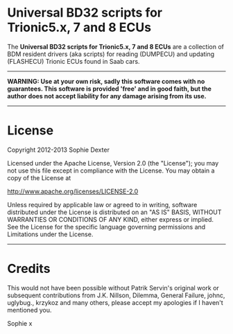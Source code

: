 **Universal BD32 scripts for Trionic5.x, 7 and 8 ECUs**
====

The **Universal BD32 scripts for Trionic5.x, 7 and 8 ECUs** are a collection of BDM resident drivers (aka scripts) for reading (DUMPECU) and updating (FLASHECU) Trionic ECUs found in Saab cars.

--------

**WARNING: Use at your own risk, sadly this software comes with no guarantees. This software is provided 'free' and in good faith, but the author does not accept liability for any damage arising from its use.**
 
--------
License
====
Copyright 2012-2013 Sophie Dexter

Licensed under the Apache License, Version 2.0 (the "License"); you may not use this file except in compliance with the License. You may obtain a copy of the License at

http://www.apache.org/licenses/LICENSE-2.0

Unless required by applicable law or agreed to in writing, software distributed under the License is distributed on an "AS IS" BASIS, WITHOUT WARRANTIES OR CONDITIONS OF ANY KIND, either express or implied. See the License for the specific language governing permissions and Limitations under the License.

--------
Credits
====
This would not have been possible without Patrik Servin's original work or subsequent contributions from J.K. Nillson, Dilemma, General Failure, johnc, uglybug., krzykoz and many others, please accept my apologies if I haven't mentioned you.

Sophie x
